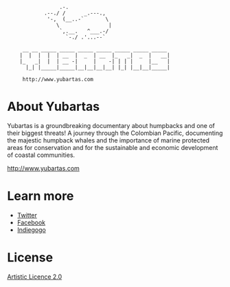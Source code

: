 ```
                 .-.
            .--./ /      _.---.,
             '-,  (__..-`       \
                \                |
                 `,.__.   ^___.-/
                   `-./ .'...--`

     __ __ _____ _____ _____ _____ _____ _____ _____
    |  |  |  |  | __  |  _  | __  |_   _|  _  |   __|
    |_   _|  |  | __ -|     |    -| | | |     |__   |
      |_| |_____|_____|__|__|__|__| |_| |__|__|_____|

     http://www.yubartas.com

```

About Yubartas
==============

Yubartas is a groundbreaking documentary about humpbacks and one of their biggest threats!
A journey through the Colombian Pacific, documenting the majestic humpback whales and the importance
of marine protected areas for conservation and for the sustainable and economic development of
coastal communities.

http://www.yubartas.com


Learn more
==============

- [Twitter](https://twitter.com/QuicaOrg)
- [Facebook](https://www.facebook.com/yubartas2015)
- [Indiegogo](https://www.indiegogo.com/projects/yubartas#/)


License
==============

[Artistic Licence 2.0](https://opensource.org/licenses/Artistic-2.0)
